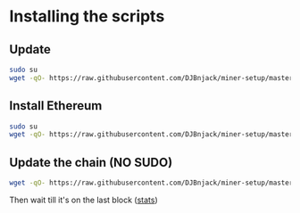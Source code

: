 # Installing the scripts

## Update
```bash
sudo su
wget -qO- https://raw.githubusercontent.com/DJBnjack/miner-setup/master/update.sh
```

## Install Ethereum
```bash
sudo su
wget -qO- https://raw.githubusercontent.com/DJBnjack/miner-setup/master/ethereum.sh
```

## Update the chain (NO SUDO)
```bash
wget -qO- https://raw.githubusercontent.com/DJBnjack/miner-setup/master/importchain.sh
```
Then wait till it's on the last block ([stats](https://ethstats.net/))

